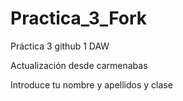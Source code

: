 # Practica_3_Fork
Práctica 3 github 1 DAW


Actualización desde carmenabas

Introduce tu nombre y apellidos y clase

